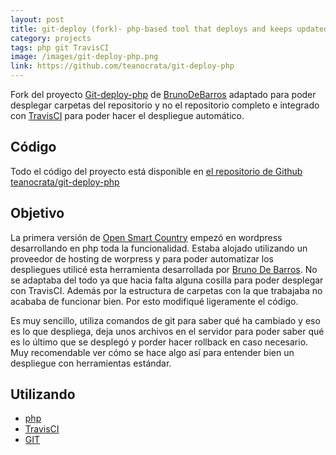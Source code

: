 ```yaml
---
layout: post
title: git-deploy (fork)- php-based tool that deploys and keeps updated git repository to FTP/SFTP server
category: projects
tags: php git TravisCI
image: /images/git-deploy-php.png
link: https://github.com/teanocrata/git-deploy-php
---
```


Fork del proyecto [Git-deploy-php](http://brunodebarros.github.io/git-deploy-php/) de [BrunoDeBarros](https://github.com/BrunoDeBarros) adaptado para poder desplegar carpetas del repositorio y no el repositorio completo e integrado con [TravisCI](https://travis-ci.org/) para poder hacer el despliegue automático.

## Código

Todo el código del proyecto está disponible en [el repositorio de Github teanocrata/git-deploy-php](https://github.com/teanocrata/git-deploy-php)

## Objetivo

La primera versión de [Open Smart Country](https://opensmartcountry.com/) empezó en wordpress desarrollando en php toda la funcionalidad. Estaba alojado utilizando un proveedor de hosting de worpress y para poder automatizar los despliegues utilicé esta herramienta desarrollada por [Bruno De Barros](https://github.com/BrunoDeBarros). No se adaptaba del todo ya que hacia falta alguna cosilla para poder desplegar con TravisCI. Además por la estructura de carpetas con la que trabajaba no acababa de funcionar bien. Por esto modifiqué ligeramente el código.

Es muy sencillo, utiliza comandos de git para saber qué ha cambiado y eso es lo que despliega, deja unos archivos en el servidor para poder saber qué es lo último que se desplegó y porder hacer rollback en caso necesario. Muy recomendable ver cómo se hace algo así para entender bien un despliegue con herramientas estándar.

## Utilizando

* [php](https://secure.php.net/)
* [TravisCI](https://travis-ci.org/)
* [GIT](https://git-scm.com/)
